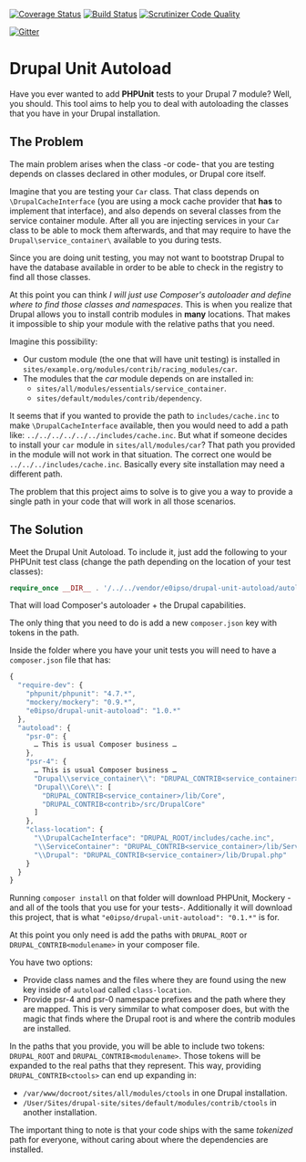 [![Coverage Status](https://coveralls.io/repos/e0ipso/drupal-unit-autoload/badge.svg?branch=master&service=github)](https://coveralls.io/github/e0ipso/drupal-unit-autoload?branch=master) [![Build Status](https://travis-ci.org/mateu-aguilo-bosch/drupal-unit-autoload.svg?branch=master)](https://travis-ci.org/mateu-aguilo-bosch/drupal-unit-autoload) [![Scrutinizer Code Quality](https://scrutinizer-ci.com/g/e0ipso/drupal-unit-autoload/badges/quality-score.png?b=master)](https://scrutinizer-ci.com/g/e0ipso/drupal-unit-autoload/?branch=master)

[![Gitter](https://badges.gitter.im/Join%20Chat.svg)](https://gitter.im/e0ipso/drupal-unit-autoload?utm_source=badge&utm_medium=badge&utm_campaign=pr-badge)

# Drupal Unit Autoload

Have you ever wanted to add **PHPUnit** tests to your Drupal 7 module? Well, you should. This tool aims to help you to deal
with autoloading the classes that you have in your Drupal installation.

## The Problem
The main problem arises when the class -or code- that you are testing depends on classes declared in other modules, or
Drupal core itself.

Imagine that you are testing your `Car` class. That class depends on `\DrupalCacheInterface` (you are using a mock cache
provider that **has** to implement that interface), and also depends on several classes from the service container
module. After all you are injecting services in your `Car` class to be able to mock them afterwards, and that may
require to have the `Drupal\service_container\` available to you during tests.

Since you are doing unit testing, you may not want to bootstrap Drupal to have the database available in order to be
able to check in the registry to find all those classes.

At this point you can think _I will just use Composer's autoloader and define where to find those classes and
namespaces_. This is when you realize that Drupal allows you to install contrib modules in **many** locations. That
makes it impossible to ship your module with the relative paths that you need.

Imagine this possibility:
  - Our custom module (the one that will have unit testing) is installed in `sites/example.org/modules/contrib/racing_modules/car`.
  - The modules that the _car_ module depends on are installed in:
    - `sites/all/modules/essentials/service_container`.
    - `sites/default/modules/contrib/dependency`.

It seems that if you wanted to provide the path to `includes/cache.inc` to make `\DrupalCacheInterface` available, then
you would need to add a path like: `../../../../../../includes/cache.inc`. But what if someone decides to install your
`car` module in `sites/all/modules/car`? That path you provided in the module will not work in that situation. The
correct one would be `../../../includes/cache.inc`. Basically every site installation may need a different path.

The problem that this project aims to solve is to give you a way to provide a single path in your code that will work in
all those scenarios.

## The Solution
Meet the Drupal Unit Autoload. To include it, just add the following to your PHPUnit test class (change the path
depending on the location of your test classes):

```php
require_once __DIR__ . '/../../vendor/e0ipso/drupal-unit-autoload/autoload.php';
```

That will load Composer's autoloader + the Drupal capabilities.

The only thing that you need to do is add a new `composer.json` key with tokens in the path.

Inside the folder where you have your unit tests you will need to have a `composer.json` file that has:

```js
{
  "require-dev": {
    "phpunit/phpunit": "4.7.*",
    "mockery/mockery": "0.9.*",
    "e0ipso/drupal-unit-autoload": "1.0.*"
  },
  "autoload": {
    "psr-0": {
      … This is usual Composer business …
    },
    "psr-4": {
      … This is usual Composer business …
      "Drupal\\service_container\\": "DRUPAL_CONTRIB<service_container>/src",
      "Drupal\\Core\\": [
        "DRUPAL_CONTRIB<service_container>/lib/Core",
        "DRUPAL_CONTRIB<contrib>/src/DrupalCore"
      ]
    },
    "class-location": {
      "\\DrupalCacheInterface": "DRUPAL_ROOT/includes/cache.inc",
      "\\ServiceContainer": "DRUPAL_CONTRIB<service_container>/lib/ServiceContainer.php",
      "\\Drupal": "DRUPAL_CONTRIB<service_container>/lib/Drupal.php"
    }
  }
}
```

Running `composer install` on that folder will download PHPUnit, Mockery -and all of the tools that you use for your
tests-. Additionally it will download this project, that is what `"e0ipso/drupal-unit-autoload": "0.1.*"` is
for.

At this point you only need is add the paths with `DRUPAL_ROOT` or `DRUPAL_CONTRIB<modulename>` in your composer file.

You have two options:
  - Provide class names and the files where they are found using the new key inside of `autoload` called `class-location`.
  - Provide psr-4 and psr-0 namespace prefixes and the path where they are mapped. This is very simmilar to what
    composer does, but with the magic that finds where the Drupal root is and where the contrib modules are installed.

In the paths that you provide, you will be able to include two tokens: `DRUPAL_ROOT` and `DRUPAL_CONTRIB<modulename>`.
Those tokens will be expanded to the real paths that they represent. This way, providing `DRUPAL_CONTRIB<ctools>` can end up expanding in:
  - `/var/www/docroot/sites/all/modules/ctools` in one Drupal installation.
  - `/User/Sites/drupal-site/sites/default/modules/contrib/ctools` in another installation.
  
The important thing to note is that your code ships with the same _tokenized_ path for everyone, without caring about
where the dependencies are installed.
